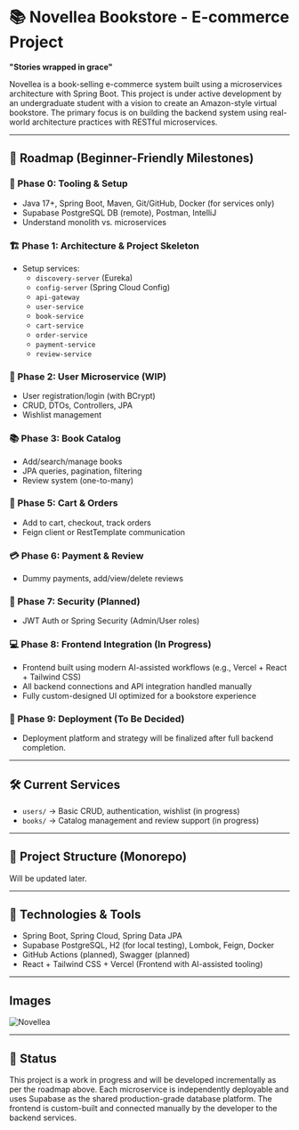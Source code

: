 # 📚 Novellea Bookstore - E-commerce Project

**"Stories wrapped in grace"**

Novellea is a book-selling e-commerce system built using a microservices architecture with Spring Boot. This project is under active development by an undergraduate student with a vision to create an Amazon-style virtual bookstore. The primary focus is on building the backend system using real-world architecture practices with RESTful microservices.

---

## 🧭 Roadmap (Beginner-Friendly Milestones)

### 🔧 Phase 0: Tooling & Setup
- Java 17+, Spring Boot, Maven, Git/GitHub, Docker (for services only)
- Supabase PostgreSQL DB (remote), Postman, IntelliJ
- Understand monolith vs. microservices

### 🏗️ Phase 1: Architecture & Project Skeleton
- Setup services:
  - `discovery-server` (Eureka)
  - `config-server` (Spring Cloud Config)
  - `api-gateway`
  - `user-service`
  - `book-service`
  - `cart-service`
  - `order-service`
  - `payment-service`
  - `review-service`

### 👤 Phase 2: User Microservice (WIP)
- User registration/login (with BCrypt)
- CRUD, DTOs, Controllers, JPA
- Wishlist management

### 📚 Phase 3: Book Catalog
- Add/search/manage books
- JPA queries, pagination, filtering
- Review system (one-to-many)

### 🛒 Phase 5: Cart & Orders
- Add to cart, checkout, track orders
- Feign client or RestTemplate communication

### 💳 Phase 6: Payment & Review
- Dummy payments, add/view/delete reviews

### 🔐 Phase 7: Security (Planned)
- JWT Auth or Spring Security (Admin/User roles)

### 💻 Phase 8: Frontend Integration (In Progress)
- Frontend built using modern AI-assisted workflows (e.g., Vercel + React + Tailwind CSS)
- All backend connections and API integration handled manually
- Fully custom-designed UI optimized for a bookstore experience

### 🚀 Phase 9: Deployment (To Be Decided)
- Deployment platform and strategy will be finalized after full backend completion.

---

## 🛠️ Current Services
- `users/` → Basic CRUD, authentication, wishlist (in progress)
- `books/` → Catalog management and review support (in progress)

---

## 📂 Project Structure (Monorepo)
Will be updated later.

---

## 📌 Technologies & Tools
- Spring Boot, Spring Cloud, Spring Data JPA
- Supabase PostgreSQL, H2 (for local testing), Lombok, Feign, Docker
- GitHub Actions (planned), Swagger (planned)
- React + Tailwind CSS + Vercel (Frontend with AI-assisted tooling)

---
## Images 
![Novellea](https://github.com/user-attachments/assets/43b000ba-5f5a-45d7-8e21-962ed632c1d8)

---
## 🚧 Status
This project is a work in progress and will be developed incrementally as per the roadmap above. Each microservice is independently deployable and uses Supabase as the shared production-grade database platform. The frontend is custom-built and connected manually by the developer to the backend services.
